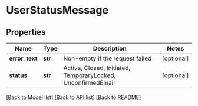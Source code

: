 # UserStatusMessage

## Properties
Name | Type | Description | Notes
------------ | ------------- | ------------- | -------------
**error_text** | **str** | Non-empty if the request failed | [optional] 
**status** | **str** | Active, Closed, Initiated, TemporaryLocked, UnconfirmedEmail | [optional] 

[[Back to Model list]](../README.md#documentation-for-models) [[Back to API list]](../README.md#documentation-for-api-endpoints) [[Back to README]](../README.md)


